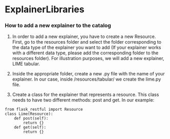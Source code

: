 # ExplainerLibraries

### How to add a new explainer to the catalog

1)	In order to add a new explainer, you have to create a new Resource. First, go to the resources folder and select the folder corresponding to the data type of the explainer you want to add (If your explainer works with a different data type, please add the corresponding folder to the resources folder). For illustration purposes, we will add a new explainer, LIME tabular.

2)	Inside the appropriate folder, create a new .py file with the name of your explainer. In our case, inside /resources/tabular/ we create the lime.py file.

3)	Create a class for the explainer that represents a resource. This class needs to have two different methods: post and get. In our example:

```
from flask_restful import Resource
class Lime(Resource):
	def post(self):
		return {}
	def get(self):
		return {}
```
